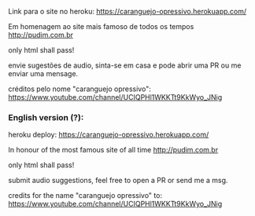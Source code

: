 Link para o site no heroku: https://caranguejo-opressivo.herokuapp.com/

Em homenagem ao site mais famoso de todos os tempos
http://pudim.com.br

only html shall pass!

envie sugestões de audio, sinta-se em casa e pode abrir uma PR ou me enviar uma mensage.

créditos pelo nome "caranguejo opressivo": https://www.youtube.com/channel/UCIQPHl1WKKTt9KkWyo_JNig


### English version (?):
heroku deploy: https://caranguejo-opressivo.herokuapp.com/

In honour of the most famous site of all time
http://pudim.com.br

only html shall pass!

submit audio suggestions, feel free to open a PR or send me a msg.

credits for the name "caranguejo opressivo" to: https://www.youtube.com/channel/UCIQPHl1WKKTt9KkWyo_JNig
